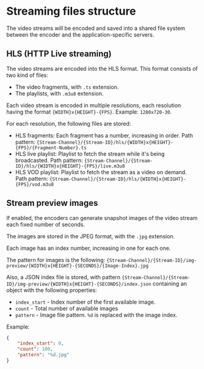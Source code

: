 # Streaming files structure

The video streams will be encoded and saved into a shared file system between the encoder and the application-specific servers.

## HLS (HTTP Live streaming)

The video streams are encoded into the HLS format. This format consists of two kind of files:

 - The video fragments, with `.ts` extension.
 - The playlists, with `.m3u8` extension.

Each video stream is encoded in multiple resolutions, each resolution having the format `{WIDTH}x{HEIGHT}-{FPS}`. Example: `1280x720-30`.

For each resolution, the following files are stored:

 - HLS fragments: Each fragment has a number, increasing in order. Path pattern: `{Stream-Channel}/{Stream-ID}/hls/{WIDTH}x{HEIGHT}-{FPS}/{Fragment-Number}.ts`
 - HLS live playlist: Playlist to fetch the stream while it's being broadcasted. Path pattern: `{Stream-Channel}/{Stream-ID}/hls/{WIDTH}x{HEIGHT}-{FPS}/live.m3u8`
 - HLS VOD playlist: Playlist to fetch the stream as a video on demand. Path pattern: `{Stream-Channel}/{Stream-ID}/hls/{WIDTH}x{HEIGHT}-{FPS}/vod.m3u8`

## Stream preview images

If enabled, the encoders can generate snapshot images of the video stream each fixed number of seconds.

The images are stored in the JPEG format, with the `.jpg` extension.

Each image has an index number, increasing in one for each one.

The pattern for images is the following: `{Stream-Channel}/{Stream-ID}/img-preview/{WIDTH}x{HEIGHT}-{SECONDS}/{Image-Index}.jpg`

Also, a JSON index file is stored, with pattern `{Stream-Channel}/{Stream-ID}/img-preview/{WIDTH}x{HEIGHT}-{SECONDS}/index.json` containing an object with the following properties:

 - `index_start` - Index number of the first available image.
 - `count` - Total number of available images
 - `pattern` - Image file pattern. `%d` is replaced with the image index.

Example:

```json
{
    "index_start": 0,
    "count": 100,
    "pattern": "%d.jpg"
}
```
